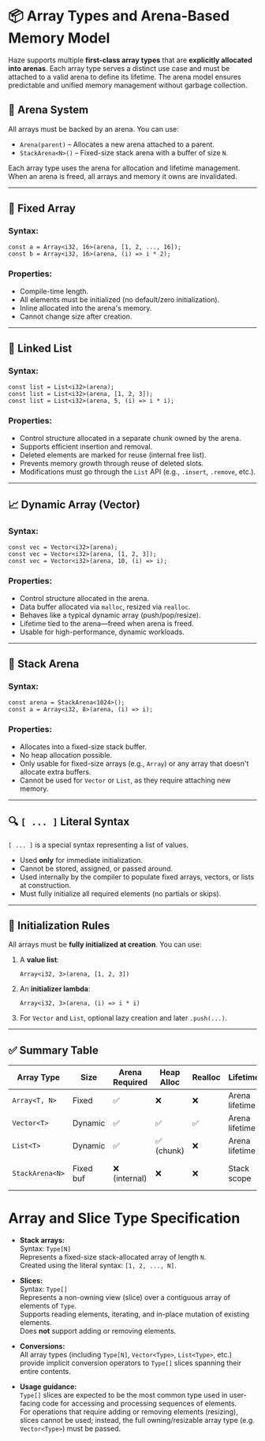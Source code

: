 
# 📦 Array Types and Arena-Based Memory Model

Haze supports multiple **first-class array types** that are **explicitly allocated into arenas**. Each array type serves a distinct use case and must be attached to a valid arena to define its lifetime. The arena model ensures predictable and unified memory management without garbage collection.

## 🧱 Arena System

All arrays must be backed by an arena. You can use:

* `Arena(parent)` – Allocates a new arena attached to a parent.
* `StackArena<N>()` – Fixed-size stack arena with a buffer of size `N`.

Each array type uses the arena for allocation and lifetime management. When an arena is freed, all arrays and memory it owns are invalidated.

---

## 📐 Fixed Array

### Syntax:

```haze
const a = Array<i32, 16>(arena, [1, 2, ..., 16]);
const b = Array<i32, 16>(arena, (i) => i * 2);
```

### Properties:

* Compile-time length.
* All elements must be initialized (no default/zero initialization).
* Inline allocated into the arena's memory.
* Cannot change size after creation.

---

## 🔗 Linked List

### Syntax:

```haze
const list = List<i32>(arena);
const list = List<i32>(arena, [1, 2, 3]);
const list = List<i32>(arena, 5, (i) => i * i);
```

### Properties:

* Control structure allocated in a separate chunk owned by the arena.
* Supports efficient insertion and removal.
* Deleted elements are marked for reuse (internal free list).
* Prevents memory growth through reuse of deleted slots.
* Modifications must go through the `List` API (e.g., `.insert`, `.remove`, etc.).

---

## 📈 Dynamic Array (Vector)

### Syntax:

```haze
const vec = Vector<i32>(arena);
const vec = Vector<i32>(arena, [1, 2, 3]);
const vec = Vector<i32>(arena, 10, (i) => i);
```

### Properties:

* Control structure allocated in the arena.
* Data buffer allocated via `malloc`, resized via `realloc`.
* Behaves like a typical dynamic array (push/pop/resize).
* Lifetime tied to the arena—freed when arena is freed.
* Usable for high-performance, dynamic workloads.

---

## 🧷 Stack Arena

### Syntax:

```haze
const arena = StackArena<1024>();
const a = Array<i32, 8>(arena, (i) => i);
```

### Properties:

* Allocates into a fixed-size stack buffer.
* No heap allocation possible.
* Only usable for fixed-size arrays (e.g., `Array`) or any array that doesn't allocate extra buffers.
* Cannot be used for `Vector` or `List`, as they require attaching new memory.

---

## 🔍 `[ ... ]` Literal Syntax

`[ ... ]` is a special syntax representing a list of values.

* Used **only** for immediate initialization.
* Cannot be stored, assigned, or passed around.
* Used internally by the compiler to populate fixed arrays, vectors, or lists at construction.
* Must fully initialize all required elements (no partials or skips).

---

## 🔄 Initialization Rules

All arrays must be **fully initialized at creation**. You can use:

1. A **value list**:

   ```haze
   Array<i32, 3>(arena, [1, 2, 3])
   ```

2. An **initializer lambda**:

   ```haze
   Array<i32, 3>(arena, (i) => i * i)
   ```

3. For `Vector` and `List`, optional lazy creation and later `.push(...)`.

---

## ✅ Summary Table

| Array Type      | Size      | Arena Required | Heap Alloc | Realloc | Lifetime       | Use Case                           |
| --------------- | --------- | -------------- | ---------- | ------- | -------------- | ---------------------------------- |
| `Array<T, N>`   | Fixed     | ✅              | ❌          | ❌       | Arena lifetime | Static, known-size data            |
| `Vector<T>`     | Dynamic   | ✅              | ✅          | ✅       | Arena lifetime | Growing/shrinking data             |
| `List<T>`       | Dynamic   | ✅              | ✅ (chunk)  | ❌       | Arena lifetime | Frequent insert/remove             |
| `StackArena<N>` | Fixed buf | ❌ (internal)   | ❌          | ❌       | Stack scope    | Fast, temporary scoped allocations |

# Array and Slice Type Specification

- **Stack arrays:**  
  Syntax: `Type[N]`  
  Represents a fixed-size stack-allocated array of length `N`.  
  Created using the literal syntax: `[1, 2, ..., N]`.

- **Slices:**  
  Syntax: `Type[]`  
  Represents a non-owning view (slice) over a contiguous array of elements of `Type`.  
  Supports reading elements, iterating, and in-place mutation of existing elements.  
  Does **not** support adding or removing elements.

- **Conversions:**  
  All array types (including `Type[N]`, `Vector<Type>`, `List<Type>`, etc.) provide implicit conversion operators to `Type[]` slices spanning their entire contents.

- **Usage guidance:**  
  `Type[]` slices are expected to be the most common type used in user-facing code for accessing and processing sequences of elements.  
  For operations that require adding or removing elements (resizing), slices cannot be used; instead, the full owning/resizable array type (e.g. `Vector<Type>`) must be passed.

